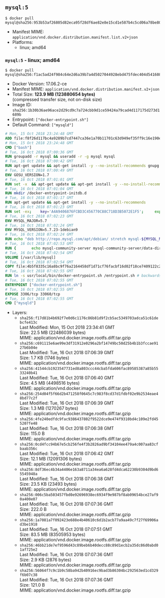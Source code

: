 ## `mysql:5`

```console
$ docker pull mysql@sha256:953b53af26805d82eca95f28df6ae82e8e15cd1e587b4c5cd06a78be80e84050
```

-	Manifest MIME: `application/vnd.docker.distribution.manifest.list.v2+json`
-	Platforms:
	-	linux; amd64

### `mysql:5` - linux; amd64

```console
$ docker pull mysql@sha256:f1ac5ad24f984c64e2d6a39b7a4d5027044928ebd475fdec404d541608e610b6
```

-	Docker Version: 17.06.2-ce
-	Manifest MIME: `application/vnd.docker.distribution.manifest.v2+json`
-	Total Size: **123.9 MB (123880654 bytes)**  
	(compressed transfer size, not on-disk size)
-	Image ID: `sha256:1b30b36ae96ace2d29cd9c7a724cbb9d1ce59424a79cad4d117175d273d1689b`
-	Entrypoint: `["docker-entrypoint.sh"]`
-	Default Command: `["mysqld"]`

```dockerfile
# Mon, 15 Oct 2018 23:24:48 GMT
ADD file:f8f26d117bc4a9289b7cd7447ca36e1a70b11701c63d949ef35ff9c16e190e50 in / 
# Mon, 15 Oct 2018 23:24:48 GMT
CMD ["bash"]
# Tue, 16 Oct 2018 07:00:36 GMT
RUN groupadd -r mysql && useradd -r -g mysql mysql
# Tue, 16 Oct 2018 07:00:42 GMT
RUN apt-get update && apt-get install -y --no-install-recommends gnupg dirmngr && rm -rf /var/lib/apt/lists/*
# Tue, 16 Oct 2018 07:00:49 GMT
ENV GOSU_VERSION=1.7
# Tue, 16 Oct 2018 07:01:01 GMT
RUN set -x 	&& apt-get update && apt-get install -y --no-install-recommends ca-certificates wget && rm -rf /var/lib/apt/lists/* 	&& wget -O /usr/local/bin/gosu "https://github.com/tianon/gosu/releases/download/$GOSU_VERSION/gosu-$(dpkg --print-architecture)" 	&& wget -O /usr/local/bin/gosu.asc "https://github.com/tianon/gosu/releases/download/$GOSU_VERSION/gosu-$(dpkg --print-architecture).asc" 	&& export GNUPGHOME="$(mktemp -d)" 	&& gpg --keyserver ha.pool.sks-keyservers.net --recv-keys B42F6819007F00F88E364FD4036A9C25BF357DD4 	&& gpg --batch --verify /usr/local/bin/gosu.asc /usr/local/bin/gosu 	&& gpgconf --kill all 	&& rm -rf "$GNUPGHOME" /usr/local/bin/gosu.asc 	&& chmod +x /usr/local/bin/gosu 	&& gosu nobody true 	&& apt-get purge -y --auto-remove ca-certificates wget
# Tue, 16 Oct 2018 07:01:04 GMT
RUN mkdir /docker-entrypoint-initdb.d
# Tue, 16 Oct 2018 07:01:17 GMT
RUN apt-get update && apt-get install -y --no-install-recommends 		pwgen 		openssl 		perl 	&& rm -rf /var/lib/apt/lists/*
# Tue, 16 Oct 2018 07:01:23 GMT
RUN set -ex; 	key='A4A9406876FCBD3C456770C88C718D3B5072E1F5'; 	export GNUPGHOME="$(mktemp -d)"; 	gpg --keyserver ha.pool.sks-keyservers.net --recv-keys "$key"; 	gpg --export "$key" > /etc/apt/trusted.gpg.d/mysql.gpg; 	gpgconf --kill all; 	rm -rf "$GNUPGHOME"; 	apt-key list > /dev/null
# Tue, 16 Oct 2018 07:02:23 GMT
ENV MYSQL_MAJOR=5.7
# Tue, 16 Oct 2018 07:02:24 GMT
ENV MYSQL_VERSION=5.7.23-1debian9
# Tue, 16 Oct 2018 07:02:24 GMT
RUN echo "deb http://repo.mysql.com/apt/debian/ stretch mysql-${MYSQL_MAJOR}" > /etc/apt/sources.list.d/mysql.list
# Tue, 16 Oct 2018 07:02:53 GMT
RUN { 		echo mysql-community-server mysql-community-server/data-dir select ''; 		echo mysql-community-server mysql-community-server/root-pass password ''; 		echo mysql-community-server mysql-community-server/re-root-pass password ''; 		echo mysql-community-server mysql-community-server/remove-test-db select false; 	} | debconf-set-selections 	&& apt-get update && apt-get install -y mysql-server="${MYSQL_VERSION}" && rm -rf /var/lib/apt/lists/* 	&& rm -rf /var/lib/mysql && mkdir -p /var/lib/mysql /var/run/mysqld 	&& chown -R mysql:mysql /var/lib/mysql /var/run/mysqld 	&& chmod 777 /var/run/mysqld 	&& find /etc/mysql/ -name '*.cnf' -print0 		| xargs -0 grep -lZE '^(bind-address|log)' 		| xargs -rt -0 sed -Ei 's/^(bind-address|log)/#&/' 	&& echo '[mysqld]\nskip-host-cache\nskip-name-resolve' > /etc/mysql/conf.d/docker.cnf
# Tue, 16 Oct 2018 07:02:54 GMT
VOLUME [/var/lib/mysql]
# Tue, 16 Oct 2018 07:02:54 GMT
COPY file:4b5f8335c16a8bc9f76a2164458df1d71cf76facbf16d02f18ce7409122c2146 in /usr/local/bin/ 
# Tue, 16 Oct 2018 07:02:55 GMT
RUN ln -s usr/local/bin/docker-entrypoint.sh /entrypoint.sh # backwards compat
# Tue, 16 Oct 2018 07:02:55 GMT
ENTRYPOINT ["docker-entrypoint.sh"]
# Tue, 16 Oct 2018 07:02:55 GMT
EXPOSE 3306/tcp 33060/tcp
# Tue, 16 Oct 2018 07:02:55 GMT
CMD ["mysqld"]
```

-	Layers:
	-	`sha256:f17d81b4b692f7e0d6c1176c86b81d9f2cb5ac5349703adca51c61debcfe413c`  
		Last Modified: Mon, 15 Oct 2018 23:34:41 GMT  
		Size: 22.5 MB (22486039 bytes)  
		MIME: application/vnd.docker.image.rootfs.diff.tar.gzip
	-	`sha256:c691115e6ae99e3df31912e0296a2bf14749bc50d25b4b1b3fccae9127b6b04e`  
		Last Modified: Tue, 16 Oct 2018 07:06:39 GMT  
		Size: 1.7 KB (1746 bytes)  
		MIME: application/vnd.docker.image.rootfs.diff.tar.gzip
	-	`sha256:41544cb1923547731ed8a803ccc44cba5fda606fac89585387a85b5533240b41`  
		Last Modified: Tue, 16 Oct 2018 07:06:40 GMT  
		Size: 4.5 MB (4498516 bytes)  
		MIME: application/vnd.docker.image.rootfs.diff.tar.gzip
	-	`sha256:254d04f5f66d2b471258f0645c7c983f8cd37d1fdbf02e9b2534eae48bd77c2f`  
		Last Modified: Tue, 16 Oct 2018 07:06:39 GMT  
		Size: 1.3 MB (1270267 bytes)  
		MIME: application/vnd.docker.image.rootfs.diff.tar.gzip
	-	`sha256:4fe240edfdc9fac9386437802f9522dce9e474f9310bd4c109e2fd455207fe48`  
		Last Modified: Tue, 16 Oct 2018 07:06:38 GMT  
		Size: 115.0 B  
		MIME: application/vnd.docker.image.rootfs.diff.tar.gzip
	-	`sha256:0cd4fcc94b67e5cb256fe4f3b2826ad9bf34104ee479a4c007aa83cfbaab356c`  
		Last Modified: Tue, 16 Oct 2018 07:06:42 GMT  
		Size: 12.1 MB (12091306 bytes)  
		MIME: application/vnd.docker.image.rootfs.diff.tar.gzip
	-	`sha256:8df36ec4b34a4406e163a8711a34ea6a628fd4dca62230b9304d9bd65545948a`  
		Last Modified: Tue, 16 Oct 2018 07:06:38 GMT  
		Size: 23.5 KB (23493 bytes)  
		MIME: application/vnd.docker.image.rootfs.diff.tar.gzip
	-	`sha256:006c5ba503457fbd0e92696938ec6934f9e987bf8ab09654bce27af90a400e07`  
		Last Modified: Tue, 16 Oct 2018 07:07:36 GMT  
		Size: 222.0 B  
		MIME: application/vnd.docker.image.rootfs.diff.tar.gzip
	-	`sha256:1a7081a7f092423e688e4b40610c6d1b2acb77a9aa49c7f27f69906ad3be1918`  
		Last Modified: Tue, 16 Oct 2018 07:07:51 GMT  
		Size: 83.5 MB (83505953 bytes)  
		MIME: application/vnd.docker.image.rootfs.diff.tar.gzip
	-	`sha256:46bb21de7ef9596d43c89beb6b40decc88c89d1ecb2a35dc86d0abd01af725e2`  
		Last Modified: Tue, 16 Oct 2018 07:07:36 GMT  
		Size: 2.9 KB (2876 bytes)  
		MIME: application/vnd.docker.image.rootfs.diff.tar.gzip
	-	`sha256:56064f7c9c1b9c58ba942b40916ec9bad3b86304bc292563ed1cd329f6b07c38`  
		Last Modified: Tue, 16 Oct 2018 07:07:36 GMT  
		Size: 121.0 B  
		MIME: application/vnd.docker.image.rootfs.diff.tar.gzip
